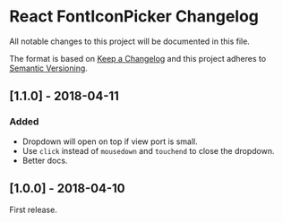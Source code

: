 <!---
 Copyright (c) 2018 Swashata Ghosh <swashata@wpquark.com>

 This software is released under the MIT License.
 https://opensource.org/licenses/MIT
-->

# React FontIconPicker Changelog
All notable changes to this project will be documented in this file.

The format is based on [Keep a Changelog](http://keepachangelog.com/en/1.0.0/)
and this project adheres to [Semantic Versioning](http://semver.org/spec/v2.0.0.html).

## [1.1.0] - 2018-04-11

### Added

- Dropdown will open on top if view port is small.
- Use `click` instead of `mousedown` and `touchend` to close the dropdown.
- Better docs.

## [1.0.0] - 2018-04-10

First release.
<!---

## [1.0.0] - YYYY-MM-DD

First release.

### Added

- stuff

### Changed

- stuff
-->
